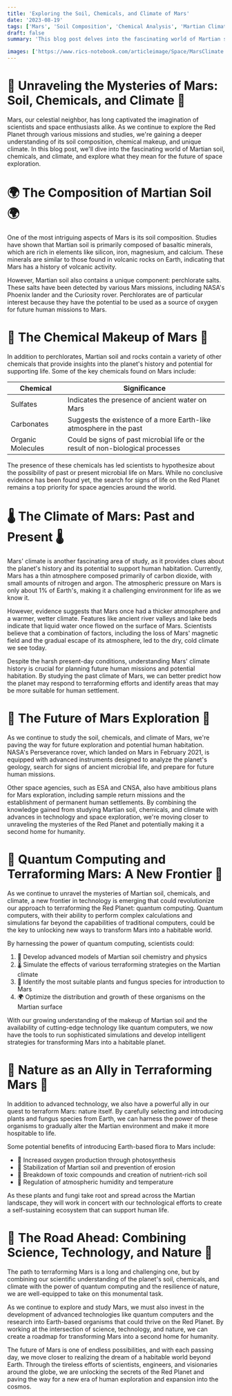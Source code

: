 ```yaml
---
title: 'Exploring the Soil, Chemicals, and Climate of Mars'
date: '2023-08-19'
tags: ['Mars', 'Soil Composition', 'Chemical Analysis', 'Martian Climate', 'Space Exploration']
draft: false
summary: 'This blog post delves into the fascinating world of Martian soil composition, chemical makeup, and climate. By examining data from various Mars missions and scientific studies, we gain a deeper understanding of the Red Planet and its potential to support future human exploration and habitation.'

images: ['https://www.rics-notebook.com/articleimage/Space/MarsClimate.webp']
---
```


# 🚀 Unraveling the Mysteries of Mars: Soil, Chemicals, and Climate 🚀

Mars, our celestial neighbor, has long captivated the imagination of scientists and space enthusiasts alike. As we continue to explore the Red Planet through various missions and studies, we're gaining a deeper understanding of its soil composition, chemical makeup, and unique climate. In this blog post, we'll dive into the fascinating world of Martian soil, chemicals, and climate, and explore what they mean for the future of space exploration.

# 🌍 The Composition of Martian Soil 🌍

One of the most intriguing aspects of Mars is its soil composition. Studies have shown that Martian soil is primarily composed of basaltic minerals, which are rich in elements like silicon, iron, magnesium, and calcium. These minerals are similar to those found in volcanic rocks on Earth, indicating that Mars has a history of volcanic activity.

However, Martian soil also contains a unique component: perchlorate salts. These salts have been detected by various Mars missions, including NASA's Phoenix lander and the Curiosity rover. Perchlorates are of particular interest because they have the potential to be used as a source of oxygen for future human missions to Mars.

# 🧪 The Chemical Makeup of Mars 🧪

In addition to perchlorates, Martian soil and rocks contain a variety of other chemicals that provide insights into the planet's history and potential for supporting life. Some of the key chemicals found on Mars include:

| Chemical          | Significance                                                                    |
| ----------------- | ------------------------------------------------------------------------------- |
| Sulfates          | Indicates the presence of ancient water on Mars                                 |
| Carbonates        | Suggests the existence of a more Earth-like atmosphere in the past              |
| Organic Molecules | Could be signs of past microbial life or the result of non-biological processes |

The presence of these chemicals has led scientists to hypothesize about the possibility of past or present microbial life on Mars. While no conclusive evidence has been found yet, the search for signs of life on the Red Planet remains a top priority for space agencies around the world.

# 🌡️ The Climate of Mars: Past and Present 🌡️

Mars' climate is another fascinating area of study, as it provides clues about the planet's history and its potential to support human habitation. Currently, Mars has a thin atmosphere composed primarily of carbon dioxide, with small amounts of nitrogen and argon. The atmospheric pressure on Mars is only about 1% of Earth's, making it a challenging environment for life as we know it.

However, evidence suggests that Mars once had a thicker atmosphere and a warmer, wetter climate. Features like ancient river valleys and lake beds indicate that liquid water once flowed on the surface of Mars. Scientists believe that a combination of factors, including the loss of Mars' magnetic field and the gradual escape of its atmosphere, led to the dry, cold climate we see today.

Despite the harsh present-day conditions, understanding Mars' climate history is crucial for planning future human missions and potential habitation. By studying the past climate of Mars, we can better predict how the planet may respond to terraforming efforts and identify areas that may be more suitable for human settlement.

# 🔭 The Future of Mars Exploration 🔭

As we continue to study the soil, chemicals, and climate of Mars, we're paving the way for future exploration and potential human habitation. NASA's Perseverance rover, which landed on Mars in February 2021, is equipped with advanced instruments designed to analyze the planet's geology, search for signs of ancient microbial life, and prepare for future human missions.

Other space agencies, such as ESA and CNSA, also have ambitious plans for Mars exploration, including sample return missions and the establishment of permanent human settlements. By combining the knowledge gained from studying Martian soil, chemicals, and climate with advances in technology and space exploration, we're moving closer to unraveling the mysteries of the Red Planet and potentially making it a second home for humanity.

# 🌿 Quantum Computing and Terraforming Mars: A New Frontier 🌿

As we continue to unravel the mysteries of Martian soil, chemicals, and climate, a new frontier in technology is emerging that could revolutionize our approach to terraforming the Red Planet: quantum computing. Quantum computers, with their ability to perform complex calculations and simulations far beyond the capabilities of traditional computers, could be the key to unlocking new ways to transform Mars into a habitable world.

By harnessing the power of quantum computing, scientists could:

1. 🧪 Develop advanced models of Martian soil chemistry and physics
2. 🌡️ Simulate the effects of various terraforming strategies on the Martian climate
3. 🧬 Identify the most suitable plants and fungus species for introduction to Mars
4. 🌍 Optimize the distribution and growth of these organisms on the Martian surface

With our growing understanding of the makeup of Martian soil and the availability of cutting-edge technology like quantum computers, we now have the tools to run sophisticated simulations and develop intelligent strategies for transforming Mars into a habitable planet.

# 🌱 Nature as an Ally in Terraforming Mars 🌱

In addition to advanced technology, we also have a powerful ally in our quest to terraform Mars: nature itself. By carefully selecting and introducing plants and fungus species from Earth, we can harness the power of these organisms to gradually alter the Martian environment and make it more hospitable to life.

Some potential benefits of introducing Earth-based flora to Mars include:

- 🌿 Increased oxygen production through photosynthesis
- 🌱 Stabilization of Martian soil and prevention of erosion
- 🍄 Breakdown of toxic compounds and creation of nutrient-rich soil
- 🌿 Regulation of atmospheric humidity and temperature

As these plants and fungi take root and spread across the Martian landscape, they will work in concert with our technological efforts to create a self-sustaining ecosystem that can support human life.

# 🚀 The Road Ahead: Combining Science, Technology, and Nature 🚀

The path to terraforming Mars is a long and challenging one, but by combining our scientific understanding of the planet's soil, chemicals, and climate with the power of quantum computing and the resilience of nature, we are well-equipped to take on this monumental task.

As we continue to explore and study Mars, we must also invest in the development of advanced technologies like quantum computers and the research into Earth-based organisms that could thrive on the Red Planet. By working at the intersection of science, technology, and nature, we can create a roadmap for transforming Mars into a second home for humanity.

The future of Mars is one of endless possibilities, and with each passing day, we move closer to realizing the dream of a habitable world beyond Earth. Through the tireless efforts of scientists, engineers, and visionaries around the globe, we are unlocking the secrets of the Red Planet and paving the way for a new era of human exploration and expansion into the cosmos.
